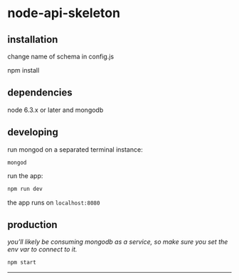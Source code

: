 # node-api-skeleton

## installation
change name of schema in config.js

npm install


## dependencies

node 6.3.x or later and mongodb

## developing

run mongod on a separated terminal instance:

```
mongod
```

run the app:

```bash
npm run dev
```

the app runs on `localhost:8080`

## production

_you'll likely be consuming mongodb as a service, so make sure you set the env var to connect to it._

```bash
npm start
```





--------------------------------------------------------------------------------
